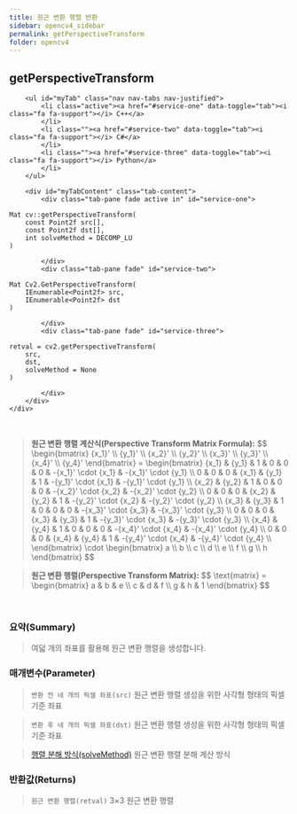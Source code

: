 ```yaml
---
title: 원근 변환 행렬 반환
sidebar: opencv4_sidebar
permalink: getPerspectiveTransform
folder: opencv4
---
```


<div class="row">
    <div class="col-lg-12">
        <h2 class="page-header">getPerspectiveTransform</h2>
    </div>
    <div class="col-lg-12">

        <ul id="myTab" class="nav nav-tabs nav-justified">
            <li class="active"><a href="#service-one" data-toggle="tab"><i class="fa fa-support"></i> C++</a>
            </li>
            <li class=""><a href="#service-two" data-toggle="tab"><i class="fa fa-support"></i> C#</a>
            </li>
            <li class=""><a href="#service-three" data-toggle="tab"><i class="fa fa-support"></i> Python</a>
            </li>
        </ul>

        <div id="myTabContent" class="tab-content">
            <div class="tab-pane fade active in" id="service-one">
<pre class="prettyprint"><code class="language-cpp">Mat cv::getPerspectiveTransform(
    const Point2f src[],
    const Point2f dst[],
    int solveMethod = DECOMP_LU
)</code></pre>
            </div>
            <div class="tab-pane fade" id="service-two">
<pre class="prettyprint"><code class="language-cs">Mat Cv2.GetPerspectiveTransform(
    IEnumerable&lt;Point2f&gt; src,
    IEnumerable&lt;Point2f&gt; dst
)</code></pre>
            </div>
            <div class="tab-pane fade" id="service-three">
<pre class="prettyprint"><code class="language-py">retval = cv2.getPerspectiveTransform(
    src,
    dst,
    solveMethod = None
)</code></pre>
            </div>
        </div>
    </div>
</div>

<br>

<blockquote class="formula">
<b>원근 변환 행렬 계산식(Perspective Transform Matrix Formula):</b>
$$ \begin{bmatrix} {x_1}' \\ {y_1}' \\ {x_2}' \\ {y_2}' \\ {x_3}' \\ {y_3}' \\ {x_4}' \\ {y_4}' \end{bmatrix} = \begin{bmatrix} {x_1} & {y_1} & 1 & 0 & 0 & 0 & -{x_1}' \cdot {x_1} & -{x_1}' \cdot {y_1} \\ 0 & 0 & 0 & {x_1} & {y_1} & 1 & -{y_1}' \cdot {x_1} & -{y_1}' \cdot {y_1} \\ {x_2} & {y_2} & 1 & 0 & 0 & 0 & -{x_2}' \cdot {x_2} & -{x_2}' \cdot {y_2} \\ 0 & 0 & 0 & {x_2} & {y_2} & 1 & -{y_2}' \cdot {x_2} & -{y_2}' \cdot {y_2} \\ {x_3} & {y_3} & 1 & 0 & 0 & 0 & -{x_3}' \cdot {x_3} & -{x_3}' \cdot {y_3} \\ 0 & 0 & 0 & {x_3} & {y_3} & 1 & -{y_3}' \cdot {x_3} & -{y_3}' \cdot {y_3} \\ {x_4} & {y_4} & 1 & 0 & 0 & 0 & -{x_4}' \cdot {x_4} & -{x_4}' \cdot {y_4} \\ 0 & 0 & 0 & {x_4} & {y_4} & 1 & -{y_4}' \cdot {x_4} & -{y_4}' \cdot {y_4} \\ \end{bmatrix} \cdot \begin{bmatrix} a \\ b \\ c \\ d \\ e \\ f \\ g \\ h \end{bmatrix} $$
</blockquote>

<blockquote class="formula">
<b>원근 변환 행렬(Perspective Transform Matrix):</b>
$$ \text{matrix} = \begin{bmatrix} a & b & e \\ c & d & f \\ g & h & 1 \end{bmatrix} $$
</blockquote>

<br>

### 요약(Summary)

> 여덟 개의 좌표를 활용해 원근 변환 행렬을 생성합니다.

### 매개변수(Parameter)

> `변환 전 네 개의 픽셀 좌표(src)` 원근 변환 행렬 생성을 위한 사각형 형태의 픽셀 기준 좌표

> `변환 후 네 개의 픽셀 좌표(dst)` 원근 변환 행렬 생성을 위한 사각형 형태의 픽셀 기준 좌표

> <a data-toggle="tooltip" data-original-title="{{site.data.glossary.only_C_Python}}" href="DecompTypes" style="cursor: revert;">행렬 분해 방식(solveMethod)</a> 원근 변환 행렬 분해 계산 방식

### 반환값(Returns)

> `원근 변환 행렬(retval)` 3×3 원근 변환 행렬